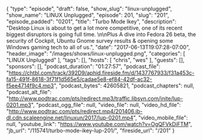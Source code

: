 {
  "type": "episode",
  "draft": false,
  "show_slug": "linux-unplugged",
  "show_name": "LINUX Unplugged",
  "episode": 201,
  "slug": "201",
  "episode_padded": "0201",
  "title": "Turbo Mode Ikey",
  "description": "Desktop Linux is about to get a lot more competitive, one of its recent biggest disruptors is going full time. \n\nPlus A dive into Fedora 26 beta, the security of Cockpit, Ubuntu Gnome survey results & opening some Windows gaming tech to all of us.",
  "date": "2017-06-13T19:07:28-07:00",
  "header_image": "/images/shows/linux-unplugged.png",
  "categories": [
    "LINUX Unplugged"
  ],
  "tags": [],
  "hosts": [
    "chris",
    "wes"
  ],
  "guests": [],
  "sponsors": [],
  "podcast_duration": "01:27:57",
  "podcast_file": "https://chtbl.com/track/392D9/aphid.fireside.fm/d/1437767933/f31a453c-fa15-491f-8618-3f71f1d565e5/cadae5e8-ef84-42df-ac32-f5ee4714f9c4.mp3",
  "podcast_bytes": 42605821,
  "podcast_chapters": null,
  "podcast_alt_file": "http://www.podtrac.com/pts/redirect.mp3/traffic.libsyn.com/jnite/lup-0201.mp3",
  "podcast_ogg_file": null,
  "video_file": null,
  "video_hd_file": "http://www.podtrac.com/pts/redirect.mp4/201406.jb-dl.cdn.scaleengine.net/linuxun/2017/lup-0201.mp4",
  "video_mobile_file": null,
  "youtube_link": "https://www.youtube.com/watch?v=OgQFVkDiFTM",
  "jb_url": "/115741/turbo-mode-ikey-lup-201/",
  "fireside_url": "/201"
}

